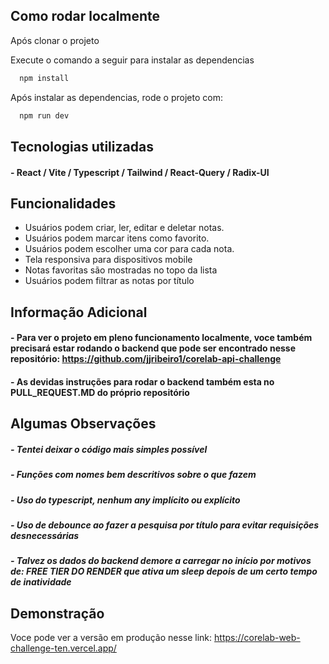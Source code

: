 ## Como rodar localmente
Após clonar o projeto

Execute o comando a seguir para instalar as dependencias
```bash
  npm install
```

Após instalar as dependencias, rode o projeto com:
```bash
  npm run dev
```
## Tecnologias utilizadas

#### - React / Vite / Typescript / Tailwind / React-Query / Radix-UI


## Funcionalidades

- Usuários podem criar, ler, editar e deletar notas.
- Usuários podem marcar itens como favorito.
- Usuários podem escolher uma cor para cada nota.
- Tela responsiva para dispositivos mobile 
- Notas favoritas são mostradas no topo da lista
- Usuários podem filtrar as notas por título


## Informação Adicional
#### - Para ver o projeto em pleno funcionamento localmente, voce também precisará estar rodando o backend que pode ser encontrado nesse repositório: https://github.com/jjribeiro1/corelab-api-challenge

#### - As devidas instruções para rodar o backend também esta no PULL_REQUEST.MD do próprio repositório 





## Algumas Observações

##### - Tentei deixar o código mais simples possível
##### - Funções com nomes bem descritivos sobre o que fazem
##### - Uso do typescript, nenhum any implícito ou explícito
##### - Uso de debounce ao fazer a pesquisa por título para evitar requisições desnecessárias
##### - Talvez os dados do backend demore a carregar no início por motivos de: FREE TIER DO RENDER que ativa um sleep depois de um certo tempo de inatividade

## Demonstração

Voce pode ver a versão em produção nesse link:
https://corelab-web-challenge-ten.vercel.app/

